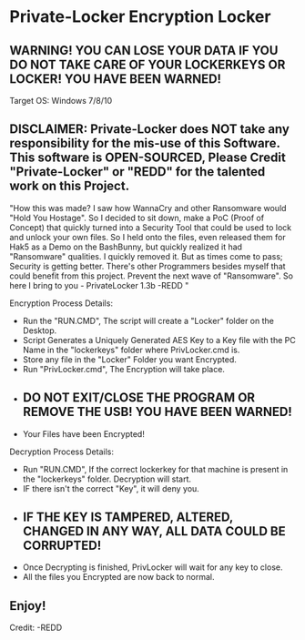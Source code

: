 # Private-Locker Encryption Locker

## WARNING! YOU CAN LOSE YOUR DATA IF YOU DO NOT TAKE CARE OF YOUR LOCKERKEYS OR LOCKER! YOU HAVE BEEN WARNED!

Target OS: Windows 7/8/10

## DISCLAIMER: Private-Locker does NOT take any responsibility for the mis-use of this Software. This software is OPEN-SOURCED, Please Credit "Private-Locker" or "REDD" for the talented work on this Project.

   "How this was made? I saw how WannaCry and other Ransomware would "Hold You Hostage". So I decided to sit down, make a PoC (Proof of Concept) that quickly turned into a Security Tool that could be used to lock and unlock your own files. So I held onto the files, even released them for Hak5 as a Demo on the BashBunny, but quickly realized it had "Ransomware" qualities. I quickly removed it. But as times come to pass; Security is getting better. There's other Programmers besides myself that could benefit from this project. Prevent the next wave of "Ransomware". So here I bring to you - PrivateLocker 1.3b 
     -REDD "


Encryption Process Details:
 - Run the "RUN.CMD", The script will create a "Locker" folder on the Desktop.
 - Script Generates a Uniquely Generated AES Key to a Key file with the PC Name in the "lockerkeys" folder where PrivLocker.cmd is.
 - Store any file in the "Locker" Folder you want Encrypted.
 - Run "PrivLocker.cmd", The Encryption will take place.
 - ## DO NOT EXIT/CLOSE THE PROGRAM OR REMOVE THE USB! YOU HAVE BEEN WARNED!
 - Your Files have been Encrypted!

Decryption Process Details:
 - Run "RUN.CMD", If the correct lockerkey for that machine is present in the "lockerkeys" folder. Decryption will start.
 - IF there isn't the correct "Key", it will deny you.
 - ## IF THE KEY IS TAMPERED, ALTERED, CHANGED IN ANY WAY, ALL DATA COULD BE CORRUPTED!
 - Once Decrypting is finished, PrivLocker will wait for any key to close.
 - All the files you Encrypted are now back to normal.
 
 
## Enjoy!


Credit: -REDD